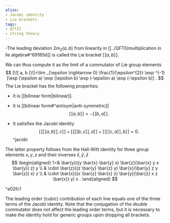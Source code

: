 ```yaml
---
alias:
- Jacobi identity
- Lie brackets
tags:
- qftII
- string theory
---
```

-The leading deviation $2 m_{2}(a, b)$ from linearity in [[../QFTII/multiplication in lie algebra#^69185d]] is called the Lie bracket $[\![ a, b ]\!]$.

We can thus compute it as the limit of a commutator of Lie group elements
$$
[\![ a, b ]\!]=\lim _{\epsilon \rightarrow 0} \frac{1}{\epsilon^{2}} \exp ^{-1}[\exp (\epsilon a) \exp (\epsilon b) \exp (-\epsilon a) \exp (-\epsilon b)] .
$$
The Lie bracket has the following properties:
- It is [[bilinear form|bilinear]].

- It is [[bilinear form#^antisym|anti-symmetric]]
$$
[\![ a, b ]\!]=-[\![ b, a ]\!] .
$$

- It satisfies the Jacobi identity$$[\![ [\![ a, b ]\!], c ]\!]+[\![ [\![ b, c]\!], a ]\!]+[\![ [\![ c, a ]\!], b ]\!]=0 .$$ 
^jacobi


The latter property follows from the Hall-Witt identity for three group elements $x, y, z$ and their inverses $\bar{x}, \bar{y}, \bar{z}$
$$
\begin{aligned}
1=& \bar{y}((y \bar{x} \bar{y} x) \bar{z}(\bar{x} y x \bar{y}) z) y \\
& \cdot \bar{z}((z \bar{y} \bar{z} y) \bar{x}(\bar{y} z y \bar{z}) x) z \\
& \cdot \bar{x}((x \bar{z} \bar{x} z) \bar{y}(\bar{z} x z \bar{x}) y) x .
\end{aligned}
$$

^a02fc1

The leading order (cubic) contribution of each line equals one of the three terms of the Jacobi identity. Note that the conjugation of the double commutator does not affect the leading order terms, but it is necessary to make the identity hold for generic groups upon dropping all brackets.